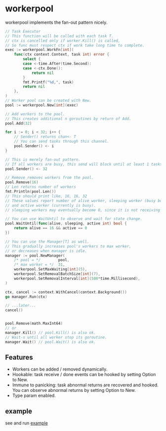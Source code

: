 # workerpool

workerpool implements the fan-out pattern nicely.

```go
// Task Executor
// This function will be called with each task T.
// ctx is cancelled only if worker.Kill() is called,
// So func must respect ctx if work take long time to complete.
exec := workerpool.WorkFn[int](
	func(ctx context.Context, task int) error {
		select {
		case <-time.After(time.Second):
		case <-ctx.Done():
			return nil
		}
		fmt.Printf("%d,", task)
		return nil
	},
)
// Worker pool can be created with New.
pool := workerpool.New[int](exec)

// Add workers to the pool.
// This creates additional n goroutines by return of Add.
pool.Add(32)

for i := 0; i < 32; i++ {
	// Sender() returns chan<- T
	// You can send tasks through this channel.
	pool.Sender() <- i
}

// This is merely fan-out pattern.
// If all workers are busy, this send will block until at least 1 tasks is done.
pool.Sender() <- 32

// Remove removes workers from the pool.
pool.Remove(16)
// Len returns number of workers
fmt.Println(pool.Len())
// This should print like, 16, 16, 32
// These values report number of alive worker, sleeping worker (busy but removed worker),
// and active worker (currently is busy).
// sleeping workers may eventually become 0, since it is not receiving new tasks.

// You can use WaitUntil to observe and wait for state change.
pool.WaitUntil(func(alive, sleeping, active int) bool {
	return alive == 16 && active == 0
})

// You can use the Manager[T] as well.
// This gradually increases pool's workers to max worker,
// or decreases when manager is idle.
manager := pool.NewManager(
	/* pool = */		pool,
	/* max worker = */	31,
	workerpool.SetMaxWaiting[int](5),
	workerpool.SetRemovalBatchSize[int](7),
	workerpool.SetRemovalInterval[int](500*time.Millisecond),
)

ctx, cancel := context.WithCancel(context.Background())
go manager.Run(ctx)

// ...later...
cancel()


pool.Remove(math.MaxInt64)
// or
manager.Kill() // pool.Kill() is also ok.
// Wait-s until all worker stop its goroutine.
manager.Wait() // pool.Wait() is also ok.
```

## Features

- Workers can be added / removed dynamically.
- Hookable: task receive / done events can be hooked by setting Option to New.
- Immune to panicking: task abnormal returns are recovered and hooked. You can observe abnormal returns by setting Option to New.
- Type param enabled.

## example

see and run [example](./example/main.go)
